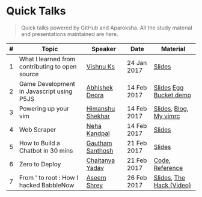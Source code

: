 # Quick Talks
> Quick talks powered by GitHub and Aparoksha. All the study material and presentations maintained are here.

| # | Topic                                           | Speaker               | Date        | Material                              |
|---|-------------------------------------------------|-----------------------|-------------|---------------------------------------|
| 1 | What I learned from contributing to open source | [Vishnu Ks](https://github.com/hackerkid)        | 24 Jan 2017 | [Slides](https://github.com/hackerkid/talks/blob/master/pdf/WILFCTOS.pdf)                           |
| 2 | Game Development in Javascript using P5JS       | [Abhishek Deora](https://github.com/adeora7)   | 14 Feb 2017 | [Slides](https://github.com/adeora7/quick_talks_slides) [Egg Bucket demo](https://github.com/adeora7/egg_and_bucket)      |
| 3 | Powering up your vim                            | [Himanshu Shekhar](https://github.com/himanshub16) | 14 Feb 2017 | [Slides](https://docs.google.com/presentation/d/1wG_VA3pk0oiF84wYeWg8_0C1GOA7pm1cbsrFTCALRrg/edit?usp=sharing), [Blog](https://himanshub16.github.io/vim-tutorial/), [My vimrc](https://raw.githubusercontent.com/himanshub16/MyScripts/master/vimrc) |
| 4 | Web Scraper                                     | [Neha Kandpal](https://github.com/13nehu)     | 14 Feb 2017 | [Slides](https://github.com/13nehu/quick_talks)                           |
| 5 | How to Build a Chatbot in 30 mins               | [Gautham Santhosh](https://gauthamzz.github.io/) | 21 Feb 2017 | [Slides](https://github.com/gauthamzz/talks)                           |
| 6 | Zero to Deploy                                  | [Chaitanya Yadav](https://github.com/BelieveC)  | 21 Feb 2017 | [Code](https://github.com/BelieveC/ZeroToDeploySource), [Reference](https://www.railstutorial.org/book/beginning)             |
| 7 | From ' to root : How I hacked BabbleNow         | [Aseem Shrey](https://github.com/LuD1161)      | 26 Feb 2017 | [Slides](https://prezi.com/2paeq2cyiimz/talk-26-02-2017/), [The Hack (Video)](https://www.youtube.com/watch?v=vY5kgIfAkcs)    |
